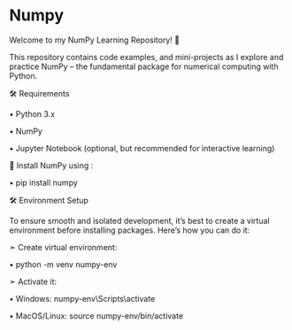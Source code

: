 # Numpy
Welcome to my NumPy Learning Repository! 👋

This repository contains code examples, and mini-projects as I explore and practice NumPy – the fundamental package for numerical computing with Python.


🛠 Requirements

 • Python 3.x

 • NumPy

 • Jupyter Notebook (optional, but recommended for interactive learning)


💾 Install NumPy using :

• pip install numpy


🛠️ Environment Setup

To ensure smooth and isolated development, it’s best to create a virtual environment before installing packages. Here’s how you can do it:

➣ Create virtual environment:

 • python -m venv numpy-env

➣ Activate it:

 • Windows: numpy-env\Scripts\activate

 • MacOS/Linux: source numpy-env/bin/activate

